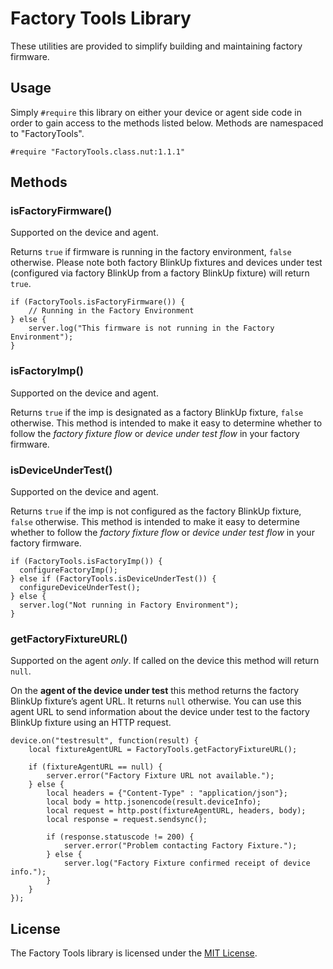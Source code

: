# Factory Tools Library

These utilities are provided to simplify building and maintaining factory firmware.

## Usage

Simply `#require` this library on either your device or agent side code in order to gain access to the methods listed below. Methods are namespaced to "FactoryTools".

```Squirrel
#require "FactoryTools.class.nut:1.1.1"
```

## Methods

### isFactoryFirmware()

Supported on the device and agent.

Returns `true` if firmware is running in the factory environment, `false` otherwise. Please note both factory BlinkUp fixtures and devices under test (configured via factory BlinkUp from a factory BlinkUp fixture) will return `true`.

```Squirrel
if (FactoryTools.isFactoryFirmware()) {
    // Running in the Factory Environment
} else {
    server.log("This firmware is not running in the Factory Environment");
}
```

### isFactoryImp()

Supported on the device and agent.

Returns `true` if the imp is designated as a factory BlinkUp fixture, `false` otherwise. This method is intended to make it easy to determine whether to follow the *factory fixture flow* or *device under test flow* in your factory firmware.

### isDeviceUnderTest()

Supported on the device and agent.

Returns `true` if the imp is not configured as the factory BlinkUp fixture, `false` otherwise. This method is intended to make it easy to determine whether to follow the *factory fixture flow* or *device under test flow* in your factory firmware.

```Squirrel
if (FactoryTools.isFactoryImp()) {
  configureFactoryImp();
} else if (FactoryTools.isDeviceUnderTest()) {
  configureDeviceUnderTest();
} else {
  server.log("Not running in Factory Environment");
}
```

### getFactoryFixtureURL()

Supported on the agent *only*. If called on the device this method will return `null`.

On the **agent of the device under test** this method returns the factory BlinkUp fixture’s agent URL. It returns `null` otherwise. You can use this agent URL to send information about the device under test to the factory BlinkUp fixture using an HTTP request.

```Squirrel
device.on("testresult", function(result) {
    local fixtureAgentURL = FactoryTools.getFactoryFixtureURL();

    if (fixtureAgentURL == null) {
        server.error("Factory Fixture URL not available.");
    } else {
        local headers = {"Content-Type" : "application/json"};
        local body = http.jsonencode(result.deviceInfo);
        local request = http.post(fixtureAgentURL, headers, body);
        local response = request.sendsync();

        if (response.statuscode != 200) {
            server.error("Problem contacting Factory Fixture.");
        } else {
            server.log("Factory Fixture confirmed receipt of device info.");
        }
    }
});
```

## License

The Factory Tools library is licensed under the [MIT License](./LICENSE).
